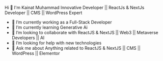 Hi 👋 I'm Kainat Muhammad Innovative Developer || ReactJs & NextJs Developer || CMS || WordPress Expert 

- 🔭 I’m currently working as a Full-Stack Developer
- 🌱 I’m currently learning Generative Ai
- 👯 I’m looking to collaborate with ReactJS & NextJS || Web3 || Metaverse Developers || AI
- 🤔 I’m looking for help with new technologies
- 💬 Ask me about Anything related to ReactJS & NextJS || CMS || WordPress || Elementor


